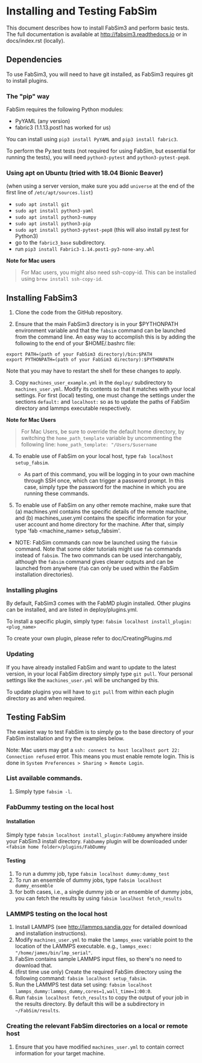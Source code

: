 Installing and Testing FabSim
======

This document describes how to install FabSim3 and perform basic tests. The full documentation is available at http://fabsim3.readthedocs.io or in docs/index.rst (locally).

## Dependencies

To use FabSim3, you will need to have git installed, as FabSim3 requires git to install plugins.

### The "pip" way
FabSim requires the following Python modules:
* PyYAML (any version) 
* fabric3 (1.1.13.post1 has worked for us)

You can install using `pip3 install PyYAML` and `pip3 install fabric3`.

To perform the Py.test tests (not required for using FabSim, but essential for running the tests), you will need `python3-pytest` and `python3-pytest-pep8`.

### Using apt on Ubuntu (tried with 18.04 Bionic Beaver)
(when using a server version, make sure you add `universe` at the end of the first line of `/etc/apt/sources.list`)
* `sudo apt install git`
* `sudo apt install python3-yaml`
* `sudo apt install python3-numpy`
* `sudo apt install python3-pip`
* `sudo apt install python3-pytest-pep8` (this will also install py.test for Python3)
* go to the `fabric3_base` subdirectory.
* run `pip3 install Fabric3-1.14.post1-py3-none-any.whl`

**Note for Mac users**
> For Mac users, you might also need ssh-copy-id. This can be installed using `brew install ssh-copy-id`.



## Installing FabSim3

1. Clone the code from the GitHub repository.

2. Ensure that the main FabSim3 directory is in your $PYTHONPATH environment variable and that the `fabsim` command can be launched from the command line. An easy way to accomplish this is by adding the following to the end of your $HOME/.bashrc file:
```
export PATH=(path of your FabSim3 directory)/bin:$PATH
export PYTHONPATH=(path of your FabSim3 directory):$PYTHONPATH
```
Note that you may have to restart the shell for these changes to apply.

3. Copy `machines_user_example.yml` in the `deploy/` subdirectory to `machines_user.yml`. Modify its contents so that it matches with your local settings. For first (local) testing, one must change the settings under the sections `default:` and `localhost:` so as to update the paths of FabSim directory and lammps executable respectively. 

**Note for Mac Users**
> For Mac Users, be sure to override the default home directory, 
> by switching the `home_path_template` variable by uncommenting the following line: 
> `home_path_template: "/Users/$username`

4. To enable use of FabSim on your local host, type `fab localhost setup_fabsim`. 
   - As part of this command, you will be logging in to your own machine through SSH once, which can trigger a password prompt. In this case, simply type the password for the machine in which you are running these commands.

5. To enable use of FabSim on any other remote machine, make sure that (a) machines.yml contains the specific details of the remote machine, and (b) machines_user.yml contains the specific information for your user account and home directory for the machine. After that, simply type 'fab <machine_name> setup_fabsim'.

* NOTE: FabSim commands can now be launched using the `fabsim` command. Note that some older tutorials might use `fab` commands instead of `fabsim`. The two commands can be used interchangably, although the `fabsim` command gives clearer outputs and can be launched from anywhere (`fab` can only be used within the FabSim installation directories). 

### Installing plugins

By default, FabSim3 comes with the FabMD plugin installed. Other plugins can be installed, and are listed in deploy/plugins.yml.

To install a specific plugin, simply type: `fabsim localhost install_plugin:<plug_name>`

To create your own plugin, please refer to doc/CreatingPlugins.md

### Updating 

If you have already installed FabSim and want to update to the latest version, in your local FabSim directory simply type `git pull`. Your personal settings like the `machines_user.yml` will be unchanged by this.

To update plugins you will have to `git pull` from within each plugin directory as and when required.

## Testing FabSim

The easiest way to test FabSim is to simply go to the base directory of your FabSim installation and try the examples below.

Note: Mac users may get a `ssh: connect to host localhost port 22: Connection refused` error. This means you must enable remote login. This is done in `System Preferences > Sharing > Remote Login`.

### List available commands.
1. Simply type `fabsim -l`.

### FabDummy testing on the local host
####  Installation
Simply type `fabsim localhost install_plugin:FabDummy` anywhere inside your FabSim3 install directory. `FabDummy` plugin will be downloaded under `<fabsim home folder>/plugins/FabDummy` 
####  Testing
1. To run a dummy job, type `fabsim localhost dummy:dummy_test`
2. To run an ensemble of dummy jobs, type `fabsim localhost dummy_ensemble`
3. for both cases, i.e., a single dummy job or an ensemble of dummy jobs, you can fetch the results by using `fabsim localhost fetch_results`

### LAMMPS testing on the local host

1. Install LAMMPS (see http://lammps.sandia.gov for detailed download and installation instructions).
2. Modify `machines_user.yml` to make the `lammps_exec` variable point to the location of the LAMMPS executable. e.g., `lammps_exec: "/home/james/bin/lmp_serial"`.
3. FabSim contains sample LAMMPS input files, so there's no need to download that.
4. (first time use only) Create the required FabSim directory using the following command: `fabsim localhost setup_fabsim`.
5. Run the LAMMPS test data set using: `fabsim localhost lammps_dummy:lammps_dummy,cores=1,wall_time=1:00:0`.
6. Run `fabsim localhost fetch_results` to copy the output of your job in the results directory. By default this will be a subdirectory in `~/FabSim/results`.

### Creating the relevant FabSim directories on a local or remote host

1. Ensure that you have modified `machines_user.yml` to contain correct information for your target machine.
